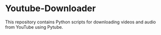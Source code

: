 # Youtube-Downloader
This repository contains Python scripts for downloading videos and audio from YouTube using Pytube.
